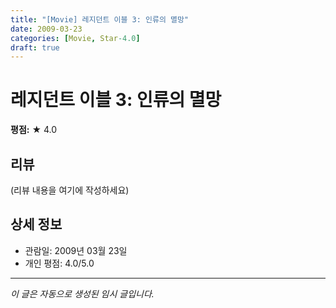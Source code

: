 ```yaml
---
title: "[Movie] 레지던트 이블 3: 인류의 멸망"
date: 2009-03-23
categories: [Movie, Star-4.0]
draft: true
---
```


# 레지던트 이블 3: 인류의 멸망

**평점:** ★ 4.0

## 리뷰

(리뷰 내용을 여기에 작성하세요)

## 상세 정보

- 관람일: 2009년 03월 23일
- 개인 평점: 4.0/5.0

---

*이 글은 자동으로 생성된 임시 글입니다.*

